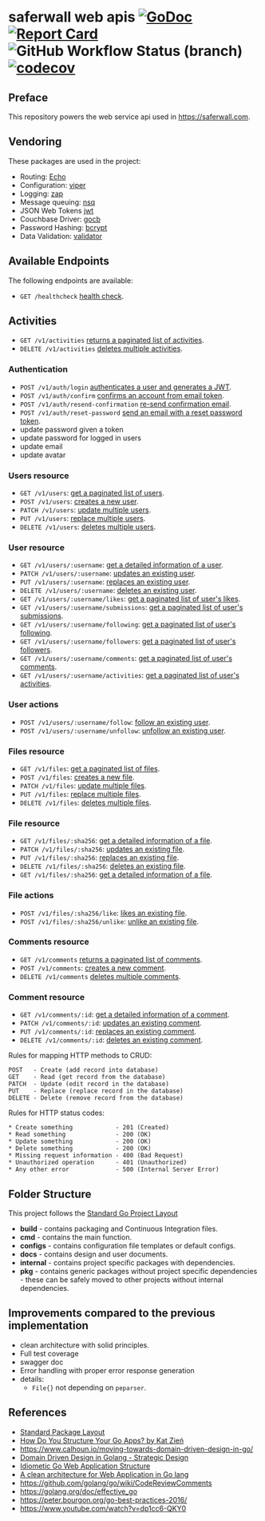 # saferwall web apis [![GoDoc](http://godoc.org/github.com/saferwall/saferwall-api?status.svg)](https://pkg.go.dev/github.com/saferwall/saferwall-api) [![Report Card](https://goreportcard.com/badge/github.com/saferwall/saferwall-api)](https://goreportcard.com/report/github.com/saferwall/saferwall-api) ![GitHub Workflow Status (branch)](https://img.shields.io/github/workflow/status/saferwall/saferwall-api/Build%20&%20Test/main?style=flat-square) [![codecov](https://codecov.io/gh/saferwall/saferwall-api/branch/main/graph/badge.svg?token=KM4B60IL4L)](https://codecov.io/gh/saferwall/saferwall-api)

## Preface
This repository powers the web service api used in https://saferwall.com.

## Vendoring

These packages are used in the project:

- Routing: [Echo](https://echo.labstack.com/)
- Configuration: [viper](github.com/spf13/viper)
- Logging: [zap](https://github.com/uber-go/zap)
- Message queuing: [nsq](github.com/nsqio/go-nsq)
- JSON Web Tokens [jwt](github.com/golang-jwt/jwt)
- Couchbase Driver: [gocb](https://github.com/couchbase/gocb)
- Password Hashing: [bcrypt](https://golang.org/x/crypto/bcrypt)
- Data Validation: [validator](github.com/go-playground/validator)

## Available Endpoints

The following endpoints are available:

- `GET /healthcheck` [health check](docs/healthcheck/get.md]).

## Activities

- `GET /v1/activities` [returns a paginated list of activities](docs/activities/get.md).
- `DELETE /v1/activities` [deletes multiple activities](docs/activities/delete.md).

### Authentication

- `POST /v1/auth/login` [authenticates a user and generates a JWT](docs/auth/login.md).
- `POST /v1/auth/confirm` [confirms an account from email token](docs/auth/confirm.md).
- `POST /v1/auth/resend-confirmation` [re-send confirmation email](docs/auth/resend-confirmation.md).
- `POST /v1/auth/reset-password` [send an email with a reset password token](docs/auth/reset-password.md).
- update password given a token
- update password for logged in users
- update email
- update avatar

### Users resource

- `GET /v1/users`: [get a paginated list of users](docs/users/get.md).
- `POST /v1/users`: [creates a new user](docs/users/post.md).
- `PATCH /v1/users`: [update multiple users](docs/users/patch.md).
- `PUT /v1/users`: [replace multiple users](docs/users/put.md).
- `DELETE /v1/users`: [deletes multiple users](docs/users/delete.md).

### User resource

- `GET /v1/users/:username`: [get a detailed information of a user](docs/user/get.md).
- `PATCH /v1/users/:username`: [updates an existing user](docs/user/patch.md).
- `PUT /v1/users/:username`: [replaces an existing user](docs/user/post.md).
- `DELETE /v1/users/:username`: [deletes an existing user](docs/user/delete.md).
- `GET /v1/users/:username/likes`: [get a paginated list of user's likes](docs/user/get.md).
- `GET /v1/users/:username/submissions`: [get a paginated list of user's submissions](docs/profile/submissions.md).
- `GET /v1/users/:username/following`: [get a paginated list of user's following](docs/profile/following.md).
- `GET /v1/users/:username/followers`: [get a paginated list of user's followers](docs/profile/followers.md).
- `GET /v1/users/:username/comments`: [get a paginated list of user's comments](docs/profile/comments.md).
- `GET /v1/users/:username/activities`: [get a paginated list of user's activities](docs/profile/activities.md).

### User actions

- `POST /v1/users/:username/follow`: [follow an existing user](docs/actions/follow.md).
- `POST /v1/users/:username/unfollow`: [unfollow an existing user](docs/actions/unfollow.md).

### Files resource

- `GET /v1/files`: [get a paginated list of files](docs/files/get.md).
- `POST /v1/files`: [creates a new file](docs/files/post.md).
- `PATCH /v1/files`: [update multiple files](docs/files/patch.md).
- `PUT /v1/files`: [replace multiple files](docs/files/put.md).
- `DELETE /v1/files`: [deletes multiple files](docs/files/delete.md).

### File resource

- `GET /v1/files/:sha256`: [get a detailed information of a file](docs/file/get.md).
- `PATCH /v1/files/:sha256`: [updates an existing file](docs/file/patch.md).
- `PUT /v1/files/:sha256`: [replaces an existing file](docs/file/post.md).
- `DELETE /v1/files/:sha256`: [deletes an existing file](docs/file/delete.md).
- `GET /v1/files/:sha256`: [get a detailed information of a file](docs/file/get.md).

### File actions

- `POST /v1/files/:sha256/like`: [likes an existing file](docs/actions/like.md).
- `POST /v1/files/:sha256/unlike`: [unlike an existing file](docs/actions/unlike.md).

### Comments resource

- `GET /v1/comments` [returns a paginated list of comments](docs/comments/get.md).
- `POST /v1/comments`: [creates a new comment](docs/users/post.md).
- `DELETE /v1/comments` [deletes multiple comments](docs/comments/delete.md).

### Comment resource

- `GET /v1/comments/:id`: [get a detailed information of a comment](docs/comment/get.md).
- `PATCH /v1/comments/:id`: [updates an existing comment](docs/comment/patch.md).
- `PUT /v1/comments/:id`: [replaces an existing comment](docs/comment/post.md).
- `DELETE /v1/comments/:id`: [deletes an existing comment](docs/comment/delete.md).

Rules for mapping HTTP methods to CRUD:

```http
POST   - Create (add record into database)
GET    - Read (get record from the database)
PATCH  - Update (edit record in the database)
PUT    - Replace (replace record in the database)
DELETE - Delete (remove record from the database)
```

Rules for HTTP status codes:

```http
* Create something            - 201 (Created)
* Read something              - 200 (OK)
* Update something            - 200 (OK)
* Delete something            - 200 (OK)
* Missing request information - 400 (Bad Request)
* Unauthorized operation      - 401 (Unauthorized)
* Any other error             - 500 (Internal Server Error)
```

## Folder Structure

This project follows the [Standard Go Project Layout](https://github.com/golang-standards/project-layout)

- **build** - contains packaging and Continuous Integration files.
- **cmd** - contains the main function.
- **configs** - contains configuration file templates or default configs.
- **docs** - contains design and user documents.
- **internal** - contains project specific packages with dependencies.
- **pkg** - contains generic packages without project specific dependencies - these can be safely moved to other projects without internal dependencies.

## Improvements compared to the previous implementation

- clean architecture with solid principles.
- Full test coverage
- swagger doc
- Error handling with proper error response generation
- details:
  - `File{}` not depending on `peparser`.

## References

- [Standard Package Layout](https://medium.com/@benbjohnson/standard-package-layout-7cdbc8391fc1)
- [How Do You Structure Your Go Apps? by Kat Zień](https://github.com/katzien/go-structure-examples)
- https://www.calhoun.io/moving-towards-domain-driven-design-in-go/
- [Domain Driven Design in Golang - Strategic Design](https://www.damianopetrungaro.com/posts/ddd-using-golang-strategic-design/)
- [Idiometic Go Web Application Structure](http://josebalius.com/posts/go-app-structure/)
- [A clean architecture for Web Application in Go lang](https://medium.com/wesionary-team/a-clean-architecture-for-web-application-in-go-lang-4b802dd130bb)
- https://github.com/golang/go/wiki/CodeReviewComments
- https://golang.org/doc/effective_go
- https://peter.bourgon.org/go-best-practices-2016/
- https://www.youtube.com/watch?v=dp1cc6-QKY0